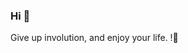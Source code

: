 ### Hi 👋
Give up involution, and enjoy your life. !🌟[](https://visitor-badge.glitch.me/badge?page_id=pepsinotjelly.pepsinotjelly)

<!--
**pepsinotjelly/pepsinotjelly** is a ✨ _special_ ✨ repository because its `README.md` (this file) appears on your GitHub profile.

Here are some ideas to get you started:

- 🔭 I’m currently working on ...
- 🌱 I’m currently learning ...
- 👯 I’m looking to collaborate on ...
- 🤔 I’m looking for help with ...
- 💬 Ask me about ...
- 📫 How to reach me: ...
- 😄 Pronouns: ...
- ⚡ Fun fact: ...
-->
